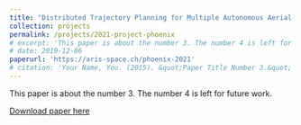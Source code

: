 ```yaml
---
title: "Distributed Trajectory Planning for Multiple Autonomous Aerial Vehicles"
collection: projects
permalink: /projects/2021-project-phoenix
# excerpt: 'This paper is about the number 3. The number 4 is left for future work.'
# date: 2019-12-06
paperurl: 'https://aris-space.ch/phoenix-2021'
# citation: 'Your Name, You. (2015). &quot;Paper Title Number 3.&quot; <i>Journal 1</i>. 1(3).'
---
```

This paper is about the number 3. The number 4 is left for future work.

[Download paper here](http://academicpages.github.io/files/paper3.pdf)

